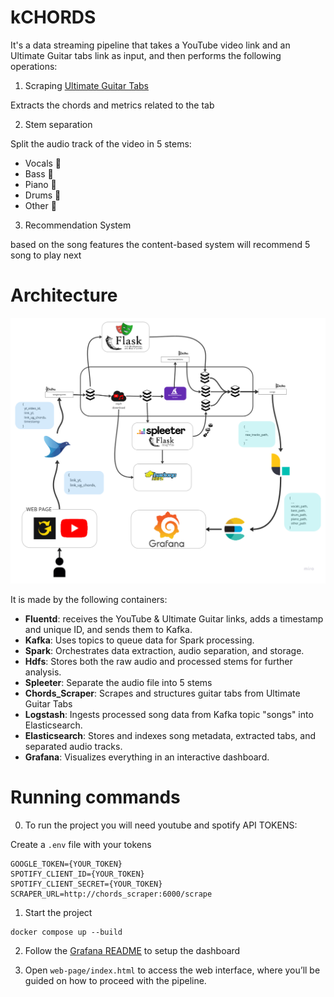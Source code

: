 # kCHORDS
It's a data streaming pipeline that takes a YouTube video link and an Ultimate Guitar tabs link as input, and then performs the following operations:

1. Scraping [Ultimate Guitar Tabs](https://www.ultimate-guitar.com/)

Extracts the chords and metrics related to the tab

2. Stem separation

Split the audio track of the video in 5 stems:
- Vocals 🎤
- Bass 🎸
- Piano 🎹
- Drums 🥁
- Other 🎼

3. Recommendation System

based on the song features the content-based system will recommend 5 song to play next

# Architecture
![alt text](pipeline.jpg)

It is made by the following containers:
- **Fluentd**: receives the YouTube & Ultimate Guitar links, adds a timestamp and unique ID, and sends them to Kafka.
- **Kafka**: Uses topics to queue data for Spark processing.
- **Spark**: Orchestrates data extraction, audio separation, and storage.
- **Hdfs**: Stores both the raw audio and processed stems for further analysis.
- **Spleeter**: Separate the audio file into 5 stems
- **Chords_Scraper**: Scrapes and structures guitar tabs from Ultimate Guitar Tabs
- **Logstash**: Ingests processed song data from Kafka topic "songs" into Elasticsearch.
- **Elasticsearch**: Stores and indexes song metadata, extracted tabs, and separated audio tracks.
- **Grafana**: Visualizes everything in an interactive dashboard.

# Running commands
0. To run the project you will need youtube and spotify API TOKENS:

Create a `.env` file with your tokens
```
GOOGLE_TOKEN={YOUR_TOKEN}
SPOTIFY_CLIENT_ID={YOUR_TOKEN}
SPOTIFY_CLIENT_SECRET={YOUR_TOKEN}
SCRAPER_URL=http://chords_scraper:6000/scrape
```


1. Start the project
```
docker compose up --build
```
2. Follow the [Grafana README](./grafana/README.md) to setup the dashboard

3. Open `web-page/index.html` to access the web interface, where you’ll be guided on how to proceed with the pipeline.
